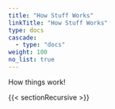 ```yaml
---
title: "How Stuff Works"
linkTitle: "How Stuff Works"
type: docs
cascade:
  - type: "docs"
weight: 100
no_list: true
---
```


How things work!

{{< sectionRecursive >}}